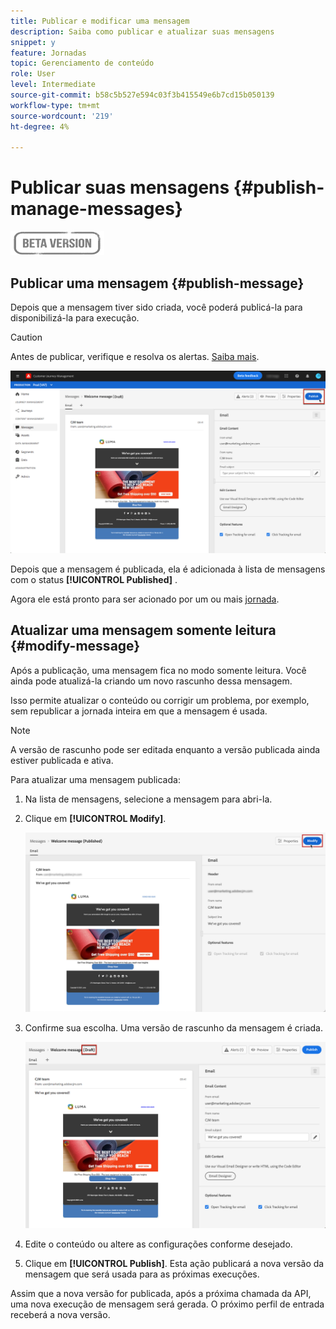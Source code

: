```yaml
---
title: Publicar e modificar uma mensagem
description: Saiba como publicar e atualizar suas mensagens
snippet: y
feature: Jornadas
topic: Gerenciamento de conteúdo
role: User
level: Intermediate
source-git-commit: b58c5b527e594c03f3b415549e6b7cd15b050139
workflow-type: tm+mt
source-wordcount: '219'
ht-degree: 4%

---
```


# Publicar suas mensagens {#publish-manage-messages}

![](assets/do-not-localize/badge.png)

## Publicar uma mensagem {#publish-message}

Depois que a mensagem tiver sido criada, você poderá publicá-la para disponibilizá-la para execução.

>[!CAUTION]
>
>Antes de publicar, verifique e resolva os alertas. [Saiba mais](alerts.md).

![](assets/publish-message.png)

Depois que a mensagem é publicada, ela é adicionada à lista de mensagens com o status **[!UICONTROL Published]** .

Agora ele está pronto para ser acionado por um ou mais [jornada](building-journeys/journey.md).

## Atualizar uma mensagem somente leitura {#modify-message}

Após a publicação, uma mensagem fica no modo somente leitura. Você ainda pode atualizá-la criando um novo rascunho dessa mensagem.

Isso permite atualizar o conteúdo ou corrigir um problema, por exemplo, sem republicar a jornada inteira em que a mensagem é usada.

>[!NOTE]
>
>A versão de rascunho pode ser editada enquanto a versão publicada ainda estiver publicada e ativa.

Para atualizar uma mensagem publicada:

1. Na lista de mensagens, selecione a mensagem para abri-la.

1. Clique em **[!UICONTROL Modify]**.

   ![](assets/message-modify.png)

1. Confirme sua escolha. Uma versão de rascunho da mensagem é criada.

   ![](assets/message-modify-v2.png)

1. Edite o conteúdo ou altere as configurações conforme desejado.
1. Clique em **[!UICONTROL Publish]**. Esta ação publicará a nova versão da mensagem que será usada para as próximas execuções.

Assim que a nova versão for publicada, após a próxima chamada da API, uma nova execução de mensagem será gerada. O próximo perfil de entrada receberá a nova versão.

<!--For batch messages, the audience/segment being processed in the previous execution will not be affected by the new version. Only the next incoming API call with an audience/segment will generate a new message execution with the new version.-->
